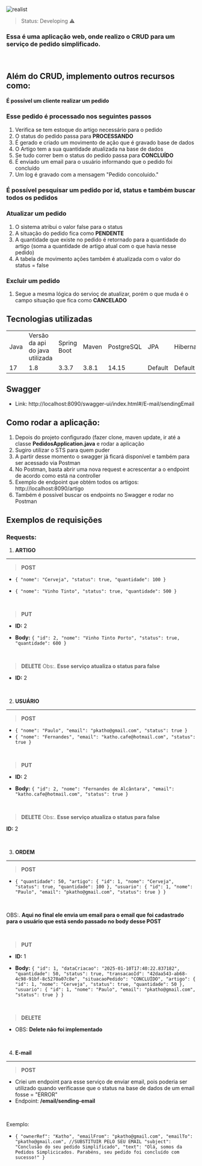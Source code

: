 ![realist](https://github.com/user-attachments/assets/7a913cf8-bc3d-4555-bde1-bcef6a0ee7d3)

> Status: Developing ⚠️

<h3>Essa é uma aplicação web, onde realizo o CRUD para um serviço de pedido simplificado.</h3>
<br>

## Além do CRUD, implemento outros recursos como:
#### É possível um cliente realizar um pedido
### Esse pedido é processado nos seguintes passos
1. Verifica se tem estoque do artigo necessário para o pedido
2. O status do pedido passa para **PROCESSANDO**
3. É gerado e criado um movimento de ação que é gravado base de dados
4. O Artigo tem a sua quantidade atualizada na base de dados
5. Se tudo correr bem o status do pedido passa para **CONCLUÍDO**
6. É enviado um email para o usuário informando que o pedido foi concluído
7. Um log é gravado com a mensagem "Pedido concoluído."

### É possível pesquisar um pedido por id, status e também buscar todos os pedidos

### Atualizar um pedido
1. O sistema atribui o valor false para o status
2. A situação do pedido fica como **PENDENTE**
3. A quantidade que existe no pedido é retornado para a quantidade do artigo (soma a quantidade de artigo atual com o que havia nesse pedido)
4. A tabela de movimento ações também é atualizada com o valor do status = false

### Excluir um pedido
  1. Segue a mesma lógica do servioç de atualizar, porém o que muda é o campo situação que fica como **CANCELADO**

## Tecnologias utilizadas
<table>
  <tr>
    <td>Java</td>
    <td>Versão da api do java utilizada</td>
    <td>Spring Boot</td>
    <td>Maven</td>
    <td>PostgreSQL</td>    
    <td>JPA</td>
    <td>Hibernate</td>
    <td>Slf4j</td>
    <td>Mapstruct</td>
    <td>Swagger</td>
    <td>Starter email</td>
  </tr>
  <tr>
    <td>17</td>
    <td>1.8</td>
    <td>3.3.7</td>
    <td>3.8.1</td>
    <td>14.15</td>
    <td>Default</td>
    <td>Default</td>
    <td>Default</td>
    <td>1.5.2.Final</td>
    <td>2.3.0</td>
    <td>Defalut</td>
  </tr>
</table>

## Swagger
* Link: http://localhost:8090/swagger-ui/index.html#/E-mail/sendingEmail

## Como rodar a aplicação:
1. Depois do projeto configurado (fazer clone, maven update, ir até a classe **PedidosApplication.java** e rodar a aplicação
2. Sugiro utilizar o STS para quem puder
3. A partir desse momento o swagger já ficará disponível e também para ser acessado via Postman
4. No Postman, basta abrir uma nova request e acrescentar a o endpoint de acordo como está na controller
5. Exemplo de endpoint que obtém todos os artigos: http://localhost:8090/artigo
6. Também é possível buscar os endpoints no Swagger e rodar no Postman

## Exemplos de requisições
### Requests:

1. **ARTIGO**
***

>**POST**

* `{
	"nome": "Cerveja",
	"status": true,
	"quantidade": 100
}`

* `{
	"nome": "Vinho Tinto",
	"status": true,
	"quantidade": 500
}`

<br>

>**PUT**
* **ID:**
2

* **Body:**
`{
	"id": 2,
	"nome": "Vinho Tinto Porto",
	"status": true,
	"quantidade": 600
}`

<br>

>**DELETE**
Obs:. **Esse serviço atualiza o status para false**

* **ID:**
2

<br>

2. **USUÁRIO**
***

>**POST**

* `{
	"nome": "Paulo",
	"email": "pkatho@gmail.com",
	"status": true
}`
* `{
	"nome": "Fernandes",
	"email": "katho.cafe@hotmail.com",
	"status": true
}`

<br>

>**PUT**
* **ID:**
2

* **Body:**
`{
	"id": 2,
	"nome": "Fernandes de Alcântara",
	"email": "katho.cafe@hotmail.com",
	"status": true
}`

<br>

>**DELETE**
Obs:. **Esse serviço atualiza o status para false**

**ID:**
2

<br>

3. **ORDEM**
***

>**POST**

* `{
	"quantidade": 50,
	"artigo": {
	  "id": 1,
	  "nome": "Cerveja",
	  "status": true,
	  "quantidade": 100
	},
	"usuario": {
	  "id": 1,
	  "nome": "Paulo",
	  "email": "pkatho@gmail.com",
	  "status": true
	}
}`

<br>

OBS:. **Aqui no final ele envia um email para o email que foi cadastrado para o usuário que está sendo passado no body desse POST**


<br>

>**PUT**

* **ID:**
1

* **Body:**
 `{
	"id": 1,
	"dataCriacao": "2025-01-10T17:40:22.837182",
	"quantidade": 50,
	"status": true,
	"transacaoId": "42daa543-ab68-4c98-91bf-8c5270a07c8e",
	"situacaoPedido": "CONCLUÍDO",
	"artigo": {
		"id": 1,
		"nome": "Cerveja",
		"status": true,
		"quantidade": 50
	},
	"usuario": {
		"id": 1,
		"nome": "Paulo",
		"email": "pkatho@gmail.com",
		"status": true
	}
}`

<br>

>**DELETE**
- OBS: **Delete não foi implementado**

<br>

4. **E-mail**
***

>**POST**
* Criei um endpoint para esse serviço de enviar email, pois poderia ser utilizado quando verificasse que o status na base de dados de um email fosse = "ERROR"
* Endpoint: **/email/sending-email**

<br>

Exemplo:

* `{
	"ownerRef": "Katho",
	"emailFrom": "pkatho@gmail.com",
	"emailTo": "pkatho@gmail.com", //SUBSTITUIR PELO SEU EMAIL
	"subject": "Conclusão do seu pedido Simplificado",
	"text": "Olá, somos da Pedidos Simplicicados. Parabéns, seu pedido foi concluído com sucesso!"
}`



